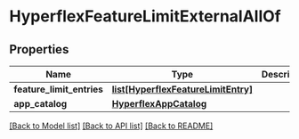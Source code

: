 # HyperflexFeatureLimitExternalAllOf

## Properties
Name | Type | Description | Notes
------------ | ------------- | ------------- | -------------
**feature_limit_entries** | [**list[HyperflexFeatureLimitEntry]**](HyperflexFeatureLimitEntry.md) |  | [optional] 
**app_catalog** | [**HyperflexAppCatalog**](.md) |  | [optional] 

[[Back to Model list]](../README.md#documentation-for-models) [[Back to API list]](../README.md#documentation-for-api-endpoints) [[Back to README]](../README.md)


